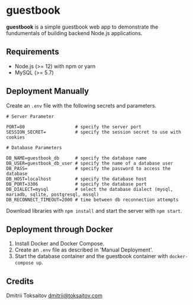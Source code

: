 guestbook
=========

__guestbook__ is a simple guestbook web app to demonstrate the fundumentals of
building backend Node.js applications.

## Requirements

* Node.js (>= 12) with npm or yarn
* MySQL (>= 5.7)

## Deployment Manually

Create an `.env` file with the following secrets and parameters.

```
# Server Parameter

PORT=80                   # specify the server port
SESSION_SECRET=           # specify the session secret to use with cookies

# Database Parameters

DB_NAME=guestbook_db      # specify the database name
DB_USER=guestbook_db_user # specify the name of a database user
DB_PASS=                  # specify the password to access the database
DB_HOST=localhost         # specify the database host
DB_PORT=3306              # specify the database port
DB_DIALECT=mysql          # select the database dialect (mysql, mariadb, sqlite, postgresql, mssql)
DB_RECONNECT_TIMEOUT=2000 # time between db reconnection attempts
```

Download libraries with `npm install` and start the server with `npm start`.

## Deployment through Docker

1. Install Docker and Docker Compose.
2. Create an `.env` file as described in 'Manual Deployment'.
3. Start the database container and the guestbook container with `docker-compose up`.

## Credits

Dmitrii Toksaitov <dmitrii@toksaitov.com>

